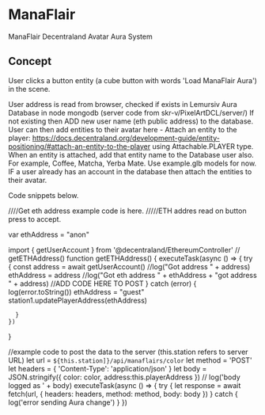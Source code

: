 # ManaFlair
ManaFlair Decentraland Avatar Aura System

## Concept
User clicks a button entity (a cube button with words 'Load ManaFlair Aura') in the scene.

User address is read from browser, checked if exists in Lemursiv Aura Database in node mongodb (server code from skr-v/PixelArtDCL/server/) 
If not existing then ADD new user name (eth public address) to the database.
User can then add entities to their avatar here - Attach an entity to the player: https://docs.decentraland.org/development-guide/entity-positioning/#attach-an-entity-to-the-player  using Attachable.PLAYER type.
When an entity is attached, add that entity name to the Database user also. For example, Coffee, Matcha, Yerba Mate. Use example.glb models for now.
IF a user already has an account in the database then attach the entities to their avatar.

Code snippets below.

////Get eth address example code is here.
/////ETH addres read on button press to accept.

var ethAddress = "anon"

import { getUserAccount } from '@decentraland/EthereumController'
     //   getETHAddress()
  function getETHAddress()
  {
    executeTask(async () => {
      try {
        const address = await getUserAccount()
        //log("Got address " + address)
        ethAddress = address
//log("Got eth address " + ethAddress + "got address " + address)
       //ADD CODE HERE TO POST
      } catch (error) {
        log(error.toString())
        ethAddress = "guest"
        station1.updatePlayerAddress(ethAddress)
       
      }
    })
  
  }

//example code to post the data to the server (this.station refers to server URL)
  let url = `${this.station]}/api/manaflairs/color`
  let method = 'POST'
  let headers = { 'Content-Type': 'application/json' }
  let body = JSON.stringify({ color: color, address:this.playerAddress })
 // log('body logged as ' + body)
  executeTask(async () => {
    try {
      let response = await fetch(url, {
        headers: headers,
        method: method,
        body: body
      })
    } catch {
      log('error sending Aura change')
    }
  })


